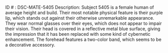 ID # : DSC-MATE-5405
Description: Subject 5405 is a female human of average height and build. Their most notable physical feature is their purple lip, which stands out against their otherwise unremarkable appearance. They wear normal glasses over their eyes, which does not appear to impair their vision. Their head is covered in a reflective metal blue surface, giving the impression that it has been replaced with some kind of cybernetic enhancement. The forehead features a two-color band, which seems to be a decorative accessory.